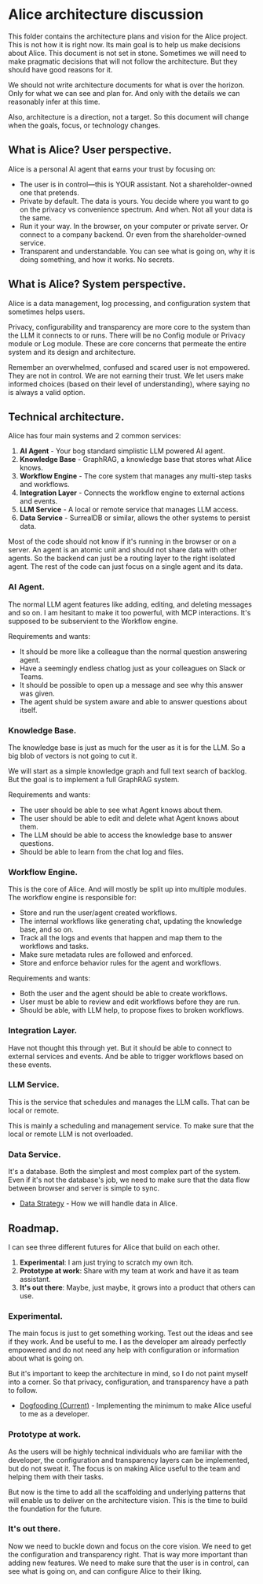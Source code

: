 # Alice architecture discussion

This folder contains the architecture plans and vision for the Alice project. This is not how it is right now. Its main goal is to help us make decisions about Alice. This document is not set in stone. Sometimes we will need to make pragmatic decisions that will not follow the architecture. But they should have good reasons for it.

We should not write architecture documents for what is over the horizon. Only for what we can see and plan for. And only with the details we can reasonably infer at this time.

Also, architecture is a direction, not a target. So this document will change when the goals, focus, or technology changes.

## What is Alice? User perspective.
Alice is a personal AI agent that earns your trust by focusing on:

* The user is in control—this is YOUR assistant. Not a shareholder-owned one that pretends.
* Private by default. The data is yours. You decide where you want to go on the privacy vs convenience spectrum. And when. Not all your data is the same.
* Run it your way. In the browser, on your computer or private server. Or connect to a company backend. Or even from the shareholder-owned service.
* Transparent and understandable. You can see what is going on, why it is doing something, and how it works. No secrets.

## What is Alice? System perspective.
Alice is a data management, log processing, and configuration system that sometimes helps users.

Privacy, configurability and transparency are more core to the system than the LLM it connects to or runs. There will be no Config module or Privacy module or Log module. These are core concerns that permeate the entire system and its design and architecture.

Remember an overwhelmed, confused and scared user is not empowered. They are not in control. We are not earning their trust. We let users make informed choices (based on their level of understanding), where saying no is always a valid option.

## Technical architecture.
Alice has four main systems and 2 common services:

1. **AI Agent** - Your bog standard simplistic LLM powered AI agent.
2. **Knowledge Base** - GraphRAG, a knowledge base that stores what Alice knows.
3. **Workflow Engine** - The core system that manages any multi-step tasks and workflows.
4. **Integration Layer** - Connects the workflow engine to external actions and events.
5. **LLM Service** - A local or remote service that manages LLM access.
6. **Data Service** - SurrealDB or similar, allows the other systems to persist data.

Most of the code should not know if it's running in the browser or on a server. An agent is an atomic unit and should not share data with other agents. So the backend can just be a routing layer to the right isolated agent. The rest of the code can just focus on a single agent and its data.

### AI Agent.
The normal LLM agent features like adding, editing, and deleting messages and so on.
I am hesitant to make it too powerful, with MCP interactions. It's supposed to be subservient to the Workflow engine.

Requirements and wants:
- It should be more like a colleague than the normal question answering agent.
- Have a seemingly endless chatlog just as your colleagues on Slack or Teams.
- It should be possible to open up a message and see why this answer was given.
- The agent shuld be system aware and able to answer questions about itself.

### Knowledge Base.
The knowledge base is just as much for the user as it is for the LLM. So a big blob of vectors is not going to cut it.

We will start as a simple knowledge graph and full text search of backlog.
But the goal is to implement a full GraphRAG system.

Requirements and wants:
- The user should be able to see what Agent knows about them.
- The user should be able to edit and delete what Agent knows about them.
- The LLM should be able to access the knowledge base to answer questions.
- Should be able to learn from the chat log and files.

### Workflow Engine.
This is the core of Alice. And will mostly be split up into multiple modules. The workflow engine is responsible for:
- Store and run the user/agent created workflows.
- The internal workflows like generating chat, updating the knowledge base, and so on.
- Track all the logs and events that happen and map them to the workflows and tasks.
- Make sure metadata rules are followed and enforced.
- Store and enforce behavior rules for the agent and workflows.

Requirements and wants:
- Both the user and the agent should be able to create workflows.
- User must be able to review and edit workflows before they are run.
- Should be able, with LLM help, to propose fixes to broken workflows.

### Integration Layer.
Have not thought this through yet. But it should be able to connect to external services and events. And be able to trigger workflows based on these events.

### LLM Service.
This is the service that schedules and manages the LLM calls. That can be local or remote.

This is mainly a scheduling and management service. To make sure that the local or remote LLM is not overloaded.

### Data Service.
It's a database. Both the simplest and most complex part of the system. Even if it's not the database's job, we need to make sure that the data flow between browser and server is simple to sync.

- [Data Strategy](./data-strategy.md) - How we will handle data in Alice.

## Roadmap.
I can see three different futures for Alice that build on each other.

1. **Experimental**: I am just trying to scratch my own itch.
2. **Prototype at work**: Share with my team at work and have it as team assistant.
3. **It's out there**: Maybe, just maybe, it grows into a product that others can use.

### Experimental.
The main focus is just to get something working. Test out the ideas and see if they work. And be useful to me. I as the developer am already perfectly empowered and do not need any help with configuration or information about what is going on.

But it's important to keep the architecture in mind, so I do not paint myself into a corner. So that privacy, configuration, and transparency have a path to follow.

- [Dogfooding (Current)](./Dogfooding.md) - Implementing the minimum to make Alice useful to me as a developer.

### Prototype at work.
As the users will be highly technical individuals who are familiar with the developer, the configuration and transparency layers can be implemented, but do not sweat it. The focus is on making Alice useful to the team and helping them with their tasks.

But now is the time to add all the scaffolding and underlying patterns that will enable us to deliver on the architecture vision. This is the time to build the foundation for the future.

### It's out there.
Now we need to buckle down and focus on the core vision. We need to get the configuration and transparency right. That is way more important than adding new features. We need to make sure that the user is in control, can see what is going on, and can configure Alice to their liking.
